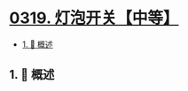 # [0319. 灯泡开关【中等】](https://github.com/Tdahuyou/TNotes.leetcode/tree/main/notes/0319.%20%E7%81%AF%E6%B3%A1%E5%BC%80%E5%85%B3%E3%80%90%E4%B8%AD%E7%AD%89%E3%80%91)

<!-- region:toc -->

- [1. 📝 概述](#1--概述)

<!-- endregion:toc -->

## 1. 📝 概述
